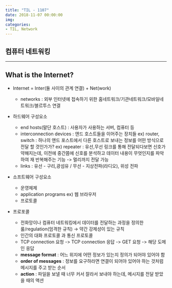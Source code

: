 ```yaml
---
title: "TIL - 1107"
date: 2018-11-07 00:00:00
img:
categories:
- TIL, Network
---
```


## 컴퓨터 네트워킹

----

## What is the Internet?
- Internet = Inter(둘 사이의 관계 연결) + Net(work)
    - networks : 외부 인터넷에 접속하기 위한 홈네트워크/기관네트워크/모바일네트워크/블르투스 연결
- 하드웨어 구성요소
    - end hosts(말단 호스트) : 사용자가 사용하는 서버, 컴퓨터 등
    - interconnection devices : 앤드 호스트들을 이어주는 장치들
    ex) router, switch : 하나의 앤드 포스트에서 다른 호스트로 보내는 정보를 어떤 방식으로 전달 할 것인가가?
    ex) repeater : 유선,무선 링크를 통해 전달되다보면 신호가 약해지는데, 이전에 중간쯤에 신호를 분석하고 데이터 내용이 무엇인지를 파악하여 재 반복해주는 기능 -> 멀리까지 전달 가능
    - links : 유선 - 구리,광섬유 / 무선 - 지상전파(라디오), 위성 전파
- 소프트웨어 구성요소
    - 운영체제
    - application programs ex) 웹 브라우저
    - 프로토콜

- 프로포콜
    - 전화망이나 컴퓨터 네트워킹에서 데이터를 전달하는 과정을 정의한 룰/regulation(엄격한 규칙) -> 약간 강제성이 있는 규칙
    - 인간의 대화 프로토콜 과 통신 프로토콜
    - TCP connection 요청 -> TCP connection 응답 -> GET 요청 -> 해당 도메인 응답
    - **message format** : 어느 위지에 어떤 정보가 있는지 정의가 되어야 있어야 함
    - **order of messages** : 정보를 요구하라면 연결이 되어야 있어야 하는 것처럼 메시지를 주고 받는 순서
    - **action** : 파일을 보낼 때 너무 커서 잘라서 보내야 하는데, 메시지를 전달 받았을 때의 액션
